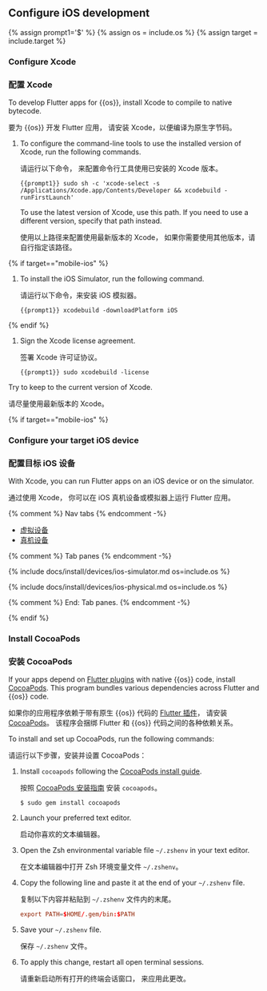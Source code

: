 ## Configure iOS development

{% assign prompt1='$' %}
{% assign os = include.os %}
{% assign target = include.target %}

### Configure Xcode

### 配置 Xcode

To develop Flutter apps for {{os}}, install Xcode to compile to native bytecode.

要为 {{os}} 开发 Flutter 应用，
请安装 Xcode，以便编译为原生字节码。

1. To configure the command-line tools to use the installed version of Xcode,
   run the following commands.

   请运行以下命令，
   来配置命令行工具使用已安装的 Xcode 版本。

    ```terminal
    {{prompt1}} sudo sh -c 'xcode-select -s /Applications/Xcode.app/Contents/Developer && xcodebuild -runFirstLaunch'
    ```

   To use the latest version of Xcode, use this path.
   If you need to use a different version, specify that path instead.

   使用以上路径来配置使用最新版本的 Xcode，
   如果你需要使用其他版本，请自行指定该路径。

{% if target=="mobile-ios" %}

1. To install the iOS Simulator, run the following command.

   请运行以下命令，来安装 iOS 模拟器。

    ```terminal
    {{prompt1}} xcodebuild -downloadPlatform iOS
    ```

{% endif %}

1. Sign the Xcode license agreement.

   签署 Xcode 许可证协议。

    ```terminal
    {{prompt1}} sudo xcodebuild -license
    ```

Try to keep to the current version of Xcode.

请尽量使用最新版本的 Xcode。

{% if target=="mobile-ios" %}

### Configure your target iOS device

### 配置目标 iOS 设备

With Xcode, you can run Flutter apps on an iOS device or on the simulator.

通过使用 Xcode，
你可以在 iOS 真机设备或模拟器上运行 Flutter 应用。

{% comment %} Nav tabs {% endcomment -%}
<ul class="nav nav-tabs" id="ios-devices-vp" role="tablist">
    <li class="nav-item">
        <a class="nav-link active" id="virtual-tab" href="#virtual" role="tab" aria-controls="virtual" aria-selected="true">虚拟设备</a>
    </li>
    <li class="nav-item">
        <a class="nav-link" id="physical-tab" href="#physical" role="tab" aria-controls="physical" aria-selected="false">真机设备</a>
    </li>
</ul>

{% comment %} Tab panes {% endcomment -%}
<div class="tab-content">

<div class="tab-pane active" id="virtual" role="tabpanel" aria-labelledby="virtual-tab" markdown="1">

{% include docs/install/devices/ios-simulator.md os=include.os %}

</div>

<div class="tab-pane" id="physical" role="tabpanel" aria-labelledby="physical-tab" markdown="1">

{% include docs/install/devices/ios-physical.md os=include.os %}

</div>
</div>
{% comment %} End: Tab panes. {% endcomment -%}

{% endif %}

### Install CocoaPods

### 安装 CocoaPods

If your apps depend on [Flutter plugins][] with native {{os}} code,
install [CocoaPods][cocoapods].
This program bundles various dependencies across Flutter and {{os}} code.

如果你的应用程序依赖于带有原生 {{os}} 代码的 [Flutter 插件][Flutter plugins]，
请安装 [CocoaPods][cocoapods]。
该程序会捆绑 Flutter 和 {{os}} 代码之间的各种依赖关系。

To install and set up CocoaPods, run the following commands:

请运行以下步骤，安装并设置 CocoaPods：

1. Install `cocoapods` following the
   [CocoaPods install guide][cocoapods].

   按照 [CocoaPods 安装指南][cocoapods]
   安装 `cocoapods`。

   ```terminal
   $ sudo gem install cocoapods
   ```
1. Launch your preferred text editor.

   启动你喜欢的文本编辑器。

1. Open the Zsh environmental variable file `~/.zshenv` in your text editor.

   在文本编辑器中打开 Zsh 环境变量文件 `~/.zshenv`。

1. Copy the following line and paste it at the end of your `~/.zshenv` file.

   复制以下内容并粘贴到 `~/.zshenv` 文件内的末尾。

   ```conf
   export PATH=$HOME/.gem/bin:$PATH
   ```

1. Save your `~/.zshenv` file.

   保存 `~/.zshenv` 文件。

1. To apply this change, restart all open terminal sessions.

   请重新启动所有打开的终端会话窗口，
   来应用此更改。

[Flutter plugins]: {{site.url}}/packages-and-plugins/developing-packages#types
[cocoapods]: https://guides.cocoapods.org/using/getting-started.html#installation
